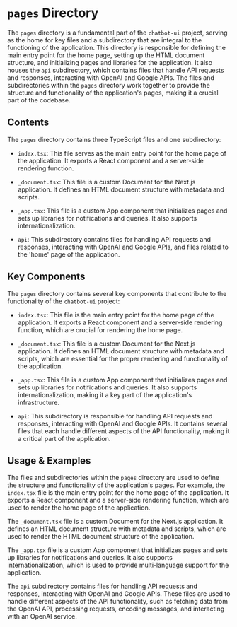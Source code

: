 
# `pages` Directory

The `pages` directory is a fundamental part of the `chatbot-ui` project, serving as the home for key files and a subdirectory that are integral to the functioning of the application. This directory is responsible for defining the main entry point for the home page, setting up the HTML document structure, and initializing pages and libraries for the application. It also houses the `api` subdirectory, which contains files that handle API requests and responses, interacting with OpenAI and Google APIs. The files and subdirectories within the `pages` directory work together to provide the structure and functionality of the application's pages, making it a crucial part of the codebase.

## Contents

The `pages` directory contains three TypeScript files and one subdirectory:

- `index.tsx`: This file serves as the main entry point for the home page of the application. It exports a React component and a server-side rendering function.

- `_document.tsx`: This file is a custom Document for the Next.js application. It defines an HTML document structure with metadata and scripts.

- `_app.tsx`: This file is a custom App component that initializes pages and sets up libraries for notifications and queries. It also supports internationalization.

- `api`: This subdirectory contains files for handling API requests and responses, interacting with OpenAI and Google APIs, and files related to the 'home' page of the application.

## Key Components

The `pages` directory contains several key components that contribute to the functionality of the `chatbot-ui` project:

- `index.tsx`: This file is the main entry point for the home page of the application. It exports a React component and a server-side rendering function, which are crucial for rendering the home page.

- `_document.tsx`: This file is a custom Document for the Next.js application. It defines an HTML document structure with metadata and scripts, which are essential for the proper rendering and functionality of the application.

- `_app.tsx`: This file is a custom App component that initializes pages and sets up libraries for notifications and queries. It also supports internationalization, making it a key part of the application's infrastructure.

- `api`: This subdirectory is responsible for handling API requests and responses, interacting with OpenAI and Google APIs. It contains several files that each handle different aspects of the API functionality, making it a critical part of the application.

## Usage & Examples

The files and subdirectories within the `pages` directory are used to define the structure and functionality of the application's pages. For example, the `index.tsx` file is the main entry point for the home page of the application. It exports a React component and a server-side rendering function, which are used to render the home page of the application.

The `_document.tsx` file is a custom Document for the Next.js application. It defines an HTML document structure with metadata and scripts, which are used to render the HTML document structure of the application.

The `_app.tsx` file is a custom App component that initializes pages and sets up libraries for notifications and queries. It also supports internationalization, which is used to provide multi-language support for the application.

The `api` subdirectory contains files for handling API requests and responses, interacting with OpenAI and Google APIs. These files are used to handle different aspects of the API functionality, such as fetching data from the OpenAI API, processing requests, encoding messages, and interacting with an OpenAI service.
